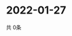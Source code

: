 # 2022-01-27
  共 0条

  <!-- BEGIN -->
  <!-- 最后更新时间Thu Jan 27 2022 15:04:12 GMT+0000 (Coordinated Universal Time) -->
  
  <!-- END -->
  
  